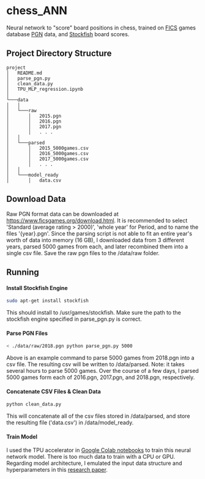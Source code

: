 # chess_ANN
Neural network to "score" board positions in chess, trained on [FICS](https://www.ficsgames.org/download.html) games database 
[PGN](https://en.wikipedia.org/wiki/Portable_Game_Notation) data, and [Stockfish](https://stockfishchess.org/) board scores.

## Project Directory Structure
```
project
│   README.md
│   parse_pgn.py  
│   clean_data.py   
│   TPU_MLP_regression.ipynb  
│
└───data
│   │
│   └───raw
│       │   2015.pgn
│       │   2016.pgn
│       │   2017.pgn
│       │   . . . 
│   │
│   └───parsed
│       │   2015_5000games.csv
│       │   2016_5000games.csv
│       │   2017_5000games.csv
│       │   . . . 
│   │
│   └───model_ready
│       │   data.csv
```


## Download Data
Raw PGN format data can be downloaded at https://www.ficsgames.org/download.html. It is recommended to select 'Standard (average rating > 2000)',
'whole year' for Period, and to name the files '{year}.pgn'. Since the parsing script is not able to fit an entire year's worth of data into memory
(16 GB), I downloaded data from 3 different years, parsed 5000 games from each, and later recombined them into a single csv file. Save the raw
pgn files to the /data/raw folder.

## Running
#### Install Stockfish Engine
```bash
sudo apt-get install stockfish
```
This should install to /usr/games/stockfish. Make sure the path to the stockfish engine specified in parse_pgn.py is correct.

#### Parse PGN Files
```bash
< ./data/raw/2018.pgn python parse_pgn.py 5000
```
Above is an example command to parse 5000 games from 2018.pgn into a csv file. The resulting csv will be written to /data/parsed.
Note: it takes several hours to parse 5000 games. Over the course of a few days, I parsed 5000 games form each of 2016.pgn, 2017.pgn, and 2018.pgn,
respectively.

#### Concatenate CSV Files & Clean Data
```bash
python clean_data.py
```
This will concatenate all of the csv files stored in /data/parsed, and store the resulting file ('data.csv') in /data/model_ready.

#### Train Model
I used the TPU accelerator in [Google Colab notebooks](https://colab.research.google.com/notebooks/welcome.ipynb) to train this neural network
model. There is too much data to train with a CPU or GPU. Regarding model architecture, I emulated the input data structure and hyperparameters
in this [research paper](https://pdfs.semanticscholar.org/5171/32097f4de960f154185a8a8fec4178a15665.pdf).
